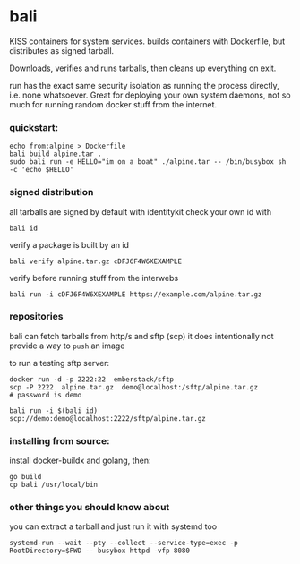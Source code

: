 bali
====

KISS containers for system services.
builds containers with Dockerfile, but distributes as signed tarball.

Downloads, verifies and runs tarballs, then cleans up everything on exit.

run has the exact same security isolation as running the process directly, i.e. none whatsoever.
Great for deploying your own system daemons, not so much for running random docker stuff from the internet.


### quickstart:

	echo from:alpine > Dockerfile
	bali build alpine.tar .
	sudo bali run -e HELLO="im on a boat" ./alpine.tar -- /bin/busybox sh -c 'echo $HELLO'

### signed distribution


all tarballs are signed by default with identitykit
check your own id with

	bali id

verify a package is built by an id

	bali verify alpine.tar.gz cDFJ6F4W6XEXAMPLE


verify before running stuff from the interwebs

	bali run -i cDFJ6F4W6XEXAMPLE https://example.com/alpine.tar.gz


### repositories


bali can fetch tarballs from http/s and sftp (scp)
it does intentionally not provide a way to `push` an image

to run a testing sftp server:

	docker run -d -p 2222:22  emberstack/sftp
	scp -P 2222  alpine.tar.gz  demo@localhost:/sftp/alpine.tar.gz
	# password is demo

	bali run -i $(bali id) scp://demo:demo@localhost:2222/sftp/alpine.tar.gz




### installing from source:

install docker-buildx and golang, then:

	go build
	cp bali /usr/local/bin







### other things you should know about

you can extract a tarball and just run it with systemd too

	systemd-run --wait --pty --collect --service-type=exec -p RootDirectory=$PWD -- busybox httpd -vfp 8080


